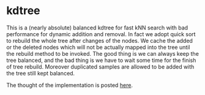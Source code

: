# kdtree
This is a (nearly absolute) balanced kdtree for fast kNN search with bad
performance for dynamic addition and removal. In fact we adopt quick sort to
rebuild the whole tree after changes of the nodes. We cache the added or the
deleted nodes which will not be actually mapped into the tree until the rebuild
method to be invoked. The good thing is we can always keep the tree balanced,
and the bad thing is we have to wait some time for the finish of tree rebuild.
Moreover duplicated samples are allowed to be added with the tree still kept
balanced.

The thought of the implementation is posted [here](https://www.joinquant.com/post/2843).
